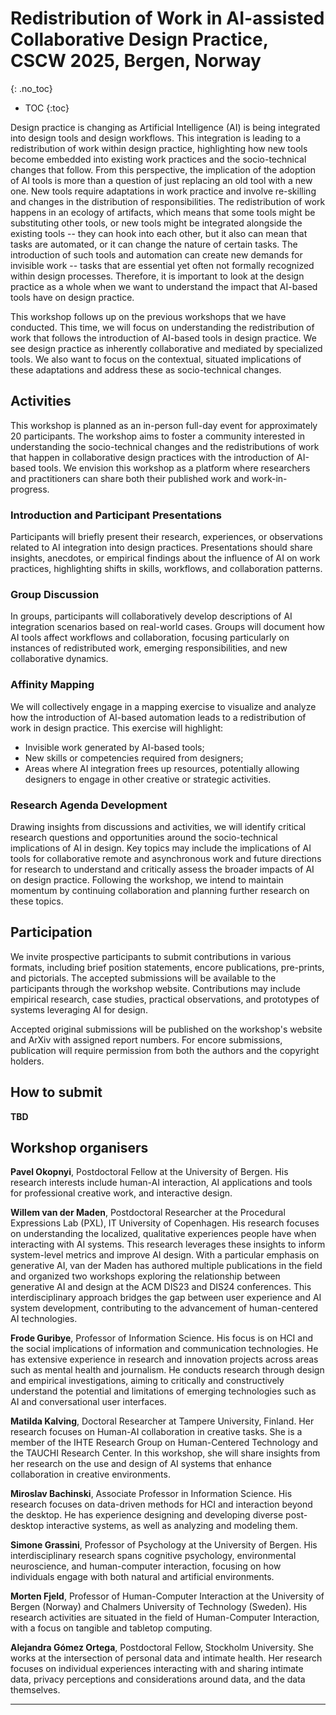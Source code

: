 # Redistribution of Work in AI-assisted Collaborative Design Practice, CSCW 2025, Bergen, Norway
{: .no_toc}

* TOC
{:toc}

Design practice is changing as Artificial Intelligence (AI) is being integrated into design tools and design workflows. This integration is leading to a redistribution of work within design practice, highlighting how new tools become embedded into existing work practices and the socio-technical changes that follow. From this perspective, the implication of the adoption of AI tools is more than a question of just replacing an old tool with a new one. New tools require adaptations in work practice and involve re-skilling and changes in the distribution of responsibilities. The redistribution of work happens in an ecology of artifacts, which means that some tools might be substituting other tools, or new tools might be integrated alongside the existing tools -- they can hook into each other, but it also can mean that tasks are automated, or it can change the nature of certain tasks. The introduction of such tools and automation can create new demands for invisible work -- tasks that are essential yet often not formally recognized within design processes. Therefore, it is important to look at the design practice as a whole when we want to understand the impact that AI-based tools have on design practice. 

This workshop follows up on the previous workshops that we have conducted. This time, we will focus on understanding the redistribution of work that follows the introduction of AI-based tools in design practice. We see design practice as inherently collaborative and mediated by specialized tools. We also want to focus on the contextual, situated implications of these adaptations and address these as socio-technical changes. 

## Activities

This workshop is planned as an in-person full-day event for approximately 20 participants. The workshop aims to foster a community interested in understanding the socio-technical changes and the redistributions of work that happen in collaborative design practices with the introduction of AI-based tools. We envision this workshop as a platform where researchers and practitioners can share both their published work and work-in-progress.

### Introduction and Participant Presentations

Participants will briefly present their research, experiences, or observations related to AI integration into design practices. Presentations should share insights, anecdotes, or empirical findings about the influence of AI on work practices, highlighting shifts in skills, workflows, and collaboration patterns.

### Group Discussion

In groups, participants will collaboratively develop descriptions of AI integration scenarios based on real-world cases. Groups will document how AI tools affect workflows and collaboration, focusing particularly on instances of redistributed work, emerging responsibilities, and new collaborative dynamics.

### Affinity Mapping

We will collectively engage in a mapping exercise to visualize and analyze how the introduction of AI-based automation leads to a redistribution of work in design practice. This exercise will highlight:

- Invisible work generated by AI-based tools;
- New skills or competencies required from designers;
- Areas where AI integration frees up resources, potentially allowing designers to engage in other creative or strategic activities.

### Research Agenda Development

Drawing insights from discussions and activities, we will identify critical research questions and opportunities around the socio-technical implications of AI in design. Key topics may include the implications of AI tools for collaborative remote and asynchronous work and future directions for research to understand and critically assess the broader impacts of AI on design practice. Following the workshop, we intend to maintain momentum by continuing collaboration and planning further research on these topics.


## Participation


We invite prospective participants to submit contributions in various formats, including brief position statements, encore publications, pre-prints, and pictorials. The accepted submissions will be available to the participants through the workshop website. Contributions may include empirical research, case studies, practical observations, and prototypes of systems leveraging AI for design.

Accepted original submissions will be published on the workshop's website and ArXiv with assigned report numbers. For encore submissions, publication will require permission from both the authors and the copyright holders.

## How to submit

**TBD**


## Workshop organisers

**Pavel Okopnyi**, Postdoctoral Fellow at the University of Bergen. His research interests include human-AI interaction, AI applications and tools for professional creative work, and interactive design.

**Willem van der Maden**, Postdoctoral Researcher at the Procedural Expressions Lab (PXL), IT University of Copenhagen. His research focuses on understanding the localized, qualitative experiences people have when interacting with AI systems. This research leverages these insights to inform system-level metrics and improve AI design. With a particular emphasis on generative AI, van der Maden has authored multiple publications in the field and organized two workshops exploring the relationship between generative AI and design at the ACM DIS23 and DIS24 conferences. This interdisciplinary approach bridges the gap between user experience and AI system development, contributing to the advancement of human-centered AI technologies.

**Frode Guribye**, Professor of Information Science. His focus is on HCI and the social implications of information and communication technologies. He has extensive experience in research and innovation projects across areas such as mental health and journalism. He conducts research through design and empirical investigations, aiming to critically and constructively understand the potential and limitations of emerging technologies such as AI and conversational user interfaces.

**Matilda Kalving**, Doctoral Researcher at Tampere University, Finland. Her research focuses on Human-AI collaboration in creative tasks. She is a member of the IHTE Research Group on Human-Centered Technology and the TAUCHI Research Center. In this workshop, she will share insights from her research on the use and design of AI systems that enhance collaboration in creative environments.

**Miroslav Bachinski**, Associate Professor in Information Science. His research focuses on data-driven methods for HCI and interaction beyond the desktop. He has experience designing and developing diverse post-desktop interactive systems, as well as analyzing and modeling them.

**Simone Grassini**, Professor of Psychology at the University of Bergen. His interdisciplinary research spans cognitive psychology, environmental neuroscience, and human-computer interaction, focusing on how individuals engage with both natural and artificial environments.

**Morten Fjeld**, Professor of Human-Computer Interaction at the University of Bergen (Norway) and Chalmers University of Technology (Sweden). His research activities are situated in the field of Human-Computer Interaction, with a focus on tangible and tabletop computing.

**Alejandra Gómez Ortega**, Postdoctoral Fellow, Stockholm University. She works at the intersection of personal data and intimate health. Her research focuses on individual experiences interacting with and sharing intimate data, privacy perceptions and considerations around data, and the data themselves.



****
